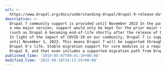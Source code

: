 ```yaml
---
url: >-
  https://www.drupal.org/docs/understanding-drupal/drupal-9-release-date-and-what-it-means/what-happens-to-drupal-7-now-that-drupal-9-has-been-released
description: >-
  Drupal 7 community support is provided until November 2023 In the past, after
  a new major version, support would only be kept for the prior major version
  (such as Drupal 6 becoming end-of-life shortly after the release of Drupal 8).
  In light of the impact of COVID-19 on our community, Drupal 7 is supported
  until November 1, 2023. This means Drupal 7 will be supported throughout
  Drupal 9's life. Stable migration support for core modules is a requirement of
  Drupal 9, and that even includes a supported migration path from Drupal 6.
published_time: '2019-05-07T09:41:19+00:00'
modified_time: '2022-09-18T14:13:55+00:00'
---
```

